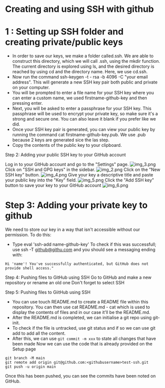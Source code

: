 # Creating and using SSH with github

# 1 : Setting up SSH folder and creating private/public keys


- In order to save our keys, we make a folder called.ssh. We are able to construct this directory, which we will call .ssh, using the mkdir function. The current directory is explored using ls, and the desired directory is reached by using cd and the directory name. Here, we use cd.ssh.
- Now run the command ssh-keygen -t - rsa -b 4096 -C "your email address". This will generate a new SSH key pair both public and private on your computer.
- You will be prompted to enter a file name for your SSH key where you can enter a custom name, we used firstname-github-key and then pressing enter.
- Next, you will be asked to enter a passphrase for your SSH key. This passphrase will be used to encrypt your private key, so make sure it's a strong and secure one. You can also leave it blank if you prefer like we did.
- Once your SSH key pair is generated, you can view your public key by running the command cat firstname-github-key.pub. We use .pub because 2 keys are generated sice the las step.
- Copy the contents of the public key to your clipboard.

Step 2: Adding your public SSH key to your GitHub account

Log in to your GitHub account and go to the "Settings" page.
![img_3.png](img_3.png)
Click on "SSH and GPG keys" in the sidebar.
![img_2.png](img_2.png)
Click on the "New SSH key" button.
![img_4.png](img_4.png)
Give your key a descriptive title and paste your public key into the "Key" field.
![img_5.png](img_5.png)
Click the "Add SSH key" button to save your key to your GitHub account
![img_6.png](img_6.png)

# Step 3: Adding your private key to github
We need to store our key in a way that isn't accessible without our permission. To do this:
- Type eval 'ssh-add name-github-key'
To check if this was successfull; use ssh -T github@githu.com and you should see a messaging ending with:
```
Hi 'name'! You've successfully authenticated, but GitHub does not provide shell access."
```

Step 4: Pushing files to GitHub using SSH
Go to GitHub and make a new repository or rename an old one
Don't forget to select SSH

Step 5: Pushing files to GiitHub using SSH
- You can use touch README.md to create a README file within this repository. You can then use cat README.md - cat which is used to display the contents of files and in our case it'll be the README.md. 
- After the README.md is completed, we can initialise a git repo using git-init. 
- To check if the file is untracked, use git status and if so we can use git add to add all the content.
- After this, we can use `git commit -m xxx` to state all changes that have been made
Now we can use the code that is already provided on the Setup page
```
git branch -M main
git remote add origin git@github.com:<githubusername>test-ssh.git
git push -u origin main
```
Once this has been pushed, you can see the commits have been noted on GitHub.
